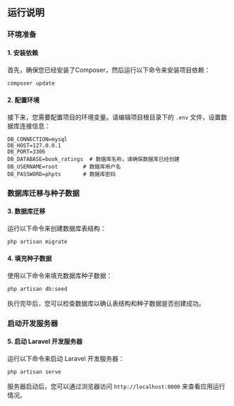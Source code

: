 
## 运行说明

### 环境准备

#### 1. 安装依赖

首先，确保您已经安装了Composer，然后运行以下命令来安装项目依赖：

```bash
composer update
```

#### 2. 配置环境

接下来，您需要配置项目的环境变量。请编辑项目根目录下的 `.env` 文件，设置数据库连接信息：

```plaintext
DB_CONNECTION=mysql
DB_HOST=127.0.0.1
DB_PORT=3306
DB_DATABASE=book_ratings  # 数据库名称，请确保数据库已经创建
DB_USERNAME=root        # 数据库用户名
DB_PASSWORD=phpts       # 数据库密码
```

### 数据库迁移与种子数据

#### 3. 数据库迁移

运行以下命令来创建数据库表结构：

```bash
php artisan migrate
```

#### 4. 填充种子数据

使用以下命令来填充数据库种子数据：

```bash
php artisan db:seed
```

执行完毕后，您可以检查数据库以确认表结构和种子数据是否创建成功。

### 启动开发服务器

#### 5. 启动 Laravel 开发服务器

运行以下命令来启动 Laravel 开发服务器：

```bash
php artisan serve
```

服务器启动后，您可以通过浏览器访问 `http://localhost:8000` 来查看应用运行情况。


